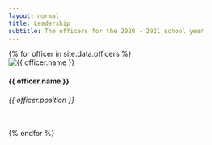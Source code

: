 ```yaml
---
layout: normal
title: Leadership
subtitle: The officers for the 2020 - 2021 school year
---
```

<div class="row gtr-5000">
  {% for officer in site.data.officers %}
    <div class="col-3">
      <span class="image fit"><img src="{{ site.url }}{{ officer.img }}" alt="{{ officer.name }}" /></span>
      <h4>{{ officer.name }}</h4>
      <h6>{{ officer.position }}</h6>
      <br>
    </div>
  {% endfor %}
</div>
